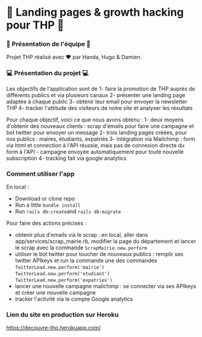 # 📩 Landing pages & growth hacking pour THP 📩

### 🍻 Présentation de l'équipe 🍻
Projet THP réalisé avec :heart: par Handa, Hugo & Damien. 

### 💻 Présentation du projet 💻
Les objectifs de l'application sont de
1- faire la promotion de THP auprès de différents publics et via plusieurs canaux
2- présenter une landing page adaptée à chaque public
3- obtenir leur email pour envoyer la newsletter THP
4- tracker l'attitude des visiteurs de notre site et analyser les résultats

Pour chaque objectif, voici ce que nous avons obtenu :
1- deux moyens d'obtenir des nouveaux clients : scrap d'emails pour faire une campagne et bot twitter pour envoyer un message 
2- trois landing pages créées, pour nos publics : maires, étudiants, expatriés
3- intégration via Mailchimp : form via html et connection à l'API réussie, mais pas de connexion directe du form à l'API - campagne envoyée automatiquement pour toute nouvelle subscription
4- tracking fait via google analytics

### Comment utiliser l'app
En local :
* Download or clone repo
* Run a little `bundle install`
* Run `rails db:create`and `rails db:migrate` 

Pour faire des actions précises :
- obtenir plus d'emails via le scrap : en local, aller dans app/services/scrap_mairie.rb, modifier la page du département et lancer le scrap avec la commande `ScrapMairie.new.perform` 
- utiliser le bot twitter pour toucher de nouveaux publics : remplir ses twitter APIkeys et run la commande une des commandes `TwitterLead.new.perform('mairie')` `TwitterLead.new.perform('etudiant')` `TwitterLead.new.perform('expatries')`
- lancer une nouvelle campagne mailchimp : se connecter via ses APIkeys et créer une nouvelle campagne
- tracker l'activité via le compte Google analytics

### Lien du site en production sur Heroku
https://decouvre-thp.herokuapp.com/
